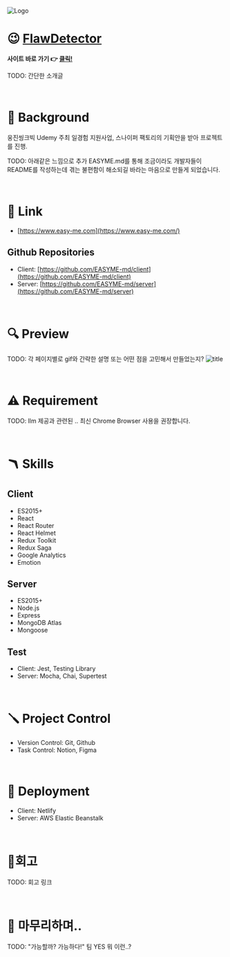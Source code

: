 ![Logo](https://github.com/user-attachments/assets/3abf54ad-3240-419a-9e21-67a150995085)

# 😉 [FlawDetector](https://www.easy-me.com/)

**사이트 바로 가기 👉 [클릭!](https://www.easy-me.com/)**

TODO: 간단한 소개글


<br>

# 🌈 Background
웅진씽크빅 Udemy 주최 일경험 지원사업, 스나이퍼 팩토리의 기획안을 받아 프로젝트를 진행.

TODO: 아래같은 느낌으로 추가
EASYME.md를 통해 조금이라도 개발자들이 README를 작성하는데 겪는 불편함이 해소되길 바라는 마음으로 만들게 되었습니다.

<br>

# 🔗 Link

- [https://www.easy-me.com](https://www.easy-me.com/)

## Github Repositories

- Client: [https://github.com/EASYME-md/client](https://github.com/EASYME-md/client)
- Server: [https://github.com/EASYME-md/server](https://github.com/EASYME-md/server)

<br>

# 🔍 Preview
TODO: 각 페이지별로 gif와 간략한 설명 또는 어떤 점을 고민해서 만들었는지?
![title](public/assets/readme/preview.gif)

<br>


# ⚠️ Requirement
TODO: llm 제공과 관련된 ..
최신 Chrome Browser 사용을 권장합니다.

<br>



# 🪃 Skills

## Client

- ES2015+
- React
- React Router
- React Helmet
- Redux Toolkit
- Redux Saga
- Google Analytics
- Emotion

## Server

- ES2015+
- Node.js
- Express
- MongoDB Atlas
- Mongoose

## Test

- Client: Jest, Testing Library
- Server: Mocha, Chai, Supertest

<br>

# 🪛 Project Control

- Version Control: Git, Github
- Task Control: Notion, Figma

<br>

# 🚀 Deployment

- Client: Netlify
- Server: AWS Elastic Beanstalk

<br>

# 🧗회고
TODO: 회고 링크

<br>

# 🙏 마무리하며..
TODO:
"가능할까? 가능하다!"   팀 YES 뭐 이런..?
